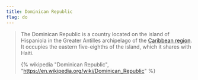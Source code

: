 ```yaml
---
title: Dominican Republic
flag: do
---
```


> The Dominican Republic is a country located on the island of Hispaniola in the Greater Antilles archipelago of the [Caribbean region](../). It occupies the eastern five-eighths of the island, which it shares with Haiti.
>
> {% wikipedia "Dominican Republic", "https://en.wikipedia.org/wiki/Dominican_Republic" %}
